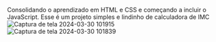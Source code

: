 Consolidando o aprendizado em HTML e CSS e começando a incluir o JavaScript.
Esse é um projeto simples e lindinho de calculadora de IMC
![Captura de tela 2024-03-30 101915](https://github.com/Taize-It/calculadora-imc/assets/143529957/c0bcacca-c11c-451d-a077-9388f023cb9f)
![Captura de tela 2024-03-30 101839](https://github.com/Taize-It/calculadora-imc/assets/143529957/b424d50d-016b-4f84-8133-9e7190a62c4d)
